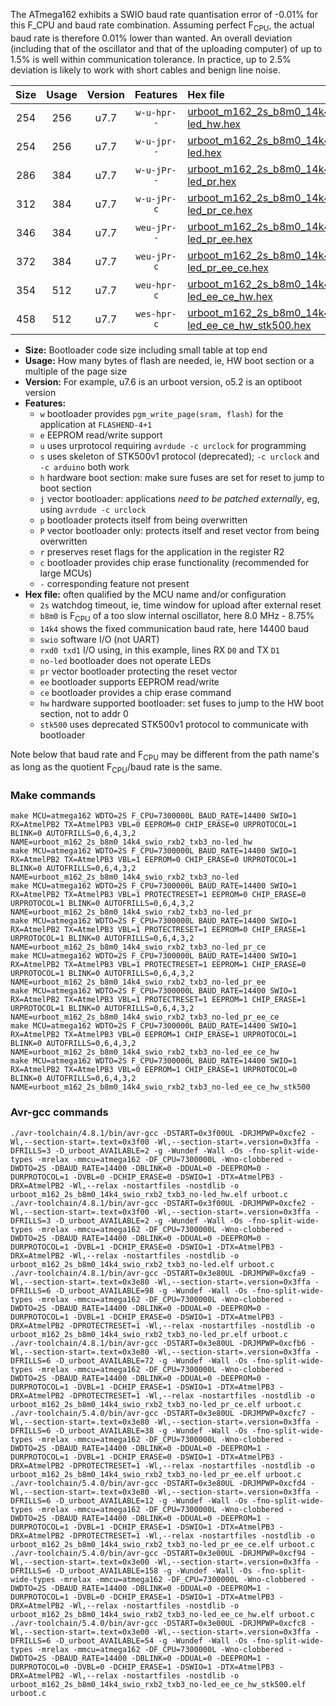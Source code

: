 The ATmega162 exhibits a SWIO baud rate quantisation error of -0.01% for this F_CPU and baud rate combination. Assuming perfect F<sub>CPU</sub>, the actual baud rate is therefore 0.01% lower than wanted. An overall deviation (including that of the oscillator and that of the uploading computer) of up to 1.5% is well within communication tolerance. In practice, up to 2.5% deviation is likely to work with short cables and benign line noise.

|Size|Usage|Version|Features|Hex file|
|:-:|:-:|:-:|:-:|:--|
|254|256|u7.7|`w-u-hpr--`|[urboot_m162_2s_b8m0_14k4_swio_rxb2_txb3_no-led_hw.hex](https://raw.githubusercontent.com/stefanrueger/urboot.hex/main/u7.7/mcus/atmega162/watchdog_2_s/internal_oscillator_b-8.75%25/%2B8m000000_hz/%2B%2B14k4_baud/uart1_rxb2_txb3/no-led/urboot_m162_2s_b8m0_14k4_swio_rxb2_txb3_no-led_hw.hex)|
|254|256|u7.7|`w-u-jpr--`|[urboot_m162_2s_b8m0_14k4_swio_rxb2_txb3_no-led.hex](https://raw.githubusercontent.com/stefanrueger/urboot.hex/main/u7.7/mcus/atmega162/watchdog_2_s/internal_oscillator_b-8.75%25/%2B8m000000_hz/%2B%2B14k4_baud/uart1_rxb2_txb3/no-led/urboot_m162_2s_b8m0_14k4_swio_rxb2_txb3_no-led.hex)|
|286|384|u7.7|`w-u-jPr--`|[urboot_m162_2s_b8m0_14k4_swio_rxb2_txb3_no-led_pr.hex](https://raw.githubusercontent.com/stefanrueger/urboot.hex/main/u7.7/mcus/atmega162/watchdog_2_s/internal_oscillator_b-8.75%25/%2B8m000000_hz/%2B%2B14k4_baud/uart1_rxb2_txb3/no-led/urboot_m162_2s_b8m0_14k4_swio_rxb2_txb3_no-led_pr.hex)|
|312|384|u7.7|`w-u-jPr-c`|[urboot_m162_2s_b8m0_14k4_swio_rxb2_txb3_no-led_pr_ce.hex](https://raw.githubusercontent.com/stefanrueger/urboot.hex/main/u7.7/mcus/atmega162/watchdog_2_s/internal_oscillator_b-8.75%25/%2B8m000000_hz/%2B%2B14k4_baud/uart1_rxb2_txb3/no-led/urboot_m162_2s_b8m0_14k4_swio_rxb2_txb3_no-led_pr_ce.hex)|
|346|384|u7.7|`weu-jPr--`|[urboot_m162_2s_b8m0_14k4_swio_rxb2_txb3_no-led_pr_ee.hex](https://raw.githubusercontent.com/stefanrueger/urboot.hex/main/u7.7/mcus/atmega162/watchdog_2_s/internal_oscillator_b-8.75%25/%2B8m000000_hz/%2B%2B14k4_baud/uart1_rxb2_txb3/no-led/urboot_m162_2s_b8m0_14k4_swio_rxb2_txb3_no-led_pr_ee.hex)|
|372|384|u7.7|`weu-jPr-c`|[urboot_m162_2s_b8m0_14k4_swio_rxb2_txb3_no-led_pr_ee_ce.hex](https://raw.githubusercontent.com/stefanrueger/urboot.hex/main/u7.7/mcus/atmega162/watchdog_2_s/internal_oscillator_b-8.75%25/%2B8m000000_hz/%2B%2B14k4_baud/uart1_rxb2_txb3/no-led/urboot_m162_2s_b8m0_14k4_swio_rxb2_txb3_no-led_pr_ee_ce.hex)|
|354|512|u7.7|`weu-hpr-c`|[urboot_m162_2s_b8m0_14k4_swio_rxb2_txb3_no-led_ee_ce_hw.hex](https://raw.githubusercontent.com/stefanrueger/urboot.hex/main/u7.7/mcus/atmega162/watchdog_2_s/internal_oscillator_b-8.75%25/%2B8m000000_hz/%2B%2B14k4_baud/uart1_rxb2_txb3/no-led/urboot_m162_2s_b8m0_14k4_swio_rxb2_txb3_no-led_ee_ce_hw.hex)|
|458|512|u7.7|`wes-hpr-c`|[urboot_m162_2s_b8m0_14k4_swio_rxb2_txb3_no-led_ee_ce_hw_stk500.hex](https://raw.githubusercontent.com/stefanrueger/urboot.hex/main/u7.7/mcus/atmega162/watchdog_2_s/internal_oscillator_b-8.75%25/%2B8m000000_hz/%2B%2B14k4_baud/uart1_rxb2_txb3/no-led/urboot_m162_2s_b8m0_14k4_swio_rxb2_txb3_no-led_ee_ce_hw_stk500.hex)|

- **Size:** Bootloader code size including small table at top end
- **Usage:** How many bytes of flash are needed, ie, HW boot section or a multiple of the page size
- **Version:** For example, u7.6 is an urboot version, o5.2 is an optiboot version
- **Features:**
  + `w` bootloader provides `pgm_write_page(sram, flash)` for the application at `FLASHEND-4+1`
  + `e` EEPROM read/write support
  + `u` uses urprotocol requiring `avrdude -c urclock` for programming
  + `s` uses skeleton of STK500v1 protocol (deprecated); `-c urclock` and `-c arduino` both work
  + `h` hardware boot section: make sure fuses are set for reset to jump to boot section
  + `j` vector bootloader: applications *need to be patched externally*, eg, using `avrdude -c urclock`
  + `p` bootloader protects itself from being overwritten
  + `P` vector bootloader only: protects itself and reset vector from being overwritten
  + `r` preserves reset flags for the application in the register R2
  + `c` bootloader provides chip erase functionality (recommended for large MCUs)
  + `-` corresponding feature not present
- **Hex file:** often qualified by the MCU name and/or configuration
  + `2s` watchdog timeout, ie, time window for upload after external reset
  + `b8m0` is F<sub>CPU</sub> of a too slow internal oscillator, here 8.0 MHz - 8.75%
  + `14k4` shows the fixed communication baud rate, here 14400 baud
  + `swio` software I/O (not UART)
  + `rxd0 txd1` I/O using, in this example, lines RX `D0` and TX `D1`
  + `no-led` bootloader does not operate LEDs
  + `pr` vector bootloader protecting the reset vector
  + `ee` bootloader supports EEPROM read/write
  + `ce` bootloader provides a chip erase command
  + `hw` hardware supported bootloader: set fuses to jump to the HW boot section, not to addr 0
  + `stk500` uses deprecated STK500v1 protocol to communicate with bootloader


Note below that baud rate and F<sub>CPU</sub> may be different from the path name's as long as the quotient F<sub>CPU</sub>/baud rate is the same.

### Make commands
```
make MCU=atmega162 WDTO=2S F_CPU=7300000L BAUD_RATE=14400 SWIO=1 RX=AtmelPB2 TX=AtmelPB3 VBL=0 EEPROM=0 CHIP_ERASE=0 URPROTOCOL=1 BLINK=0 AUTOFRILLS=0,6,4,3,2 NAME=urboot_m162_2s_b8m0_14k4_swio_rxb2_txb3_no-led_hw
make MCU=atmega162 WDTO=2S F_CPU=7300000L BAUD_RATE=14400 SWIO=1 RX=AtmelPB2 TX=AtmelPB3 VBL=1 EEPROM=0 CHIP_ERASE=0 URPROTOCOL=1 BLINK=0 AUTOFRILLS=0,6,4,3,2 NAME=urboot_m162_2s_b8m0_14k4_swio_rxb2_txb3_no-led
make MCU=atmega162 WDTO=2S F_CPU=7300000L BAUD_RATE=14400 SWIO=1 RX=AtmelPB2 TX=AtmelPB3 VBL=1 PROTECTRESET=1 EEPROM=0 CHIP_ERASE=0 URPROTOCOL=1 BLINK=0 AUTOFRILLS=0,6,4,3,2 NAME=urboot_m162_2s_b8m0_14k4_swio_rxb2_txb3_no-led_pr
make MCU=atmega162 WDTO=2S F_CPU=7300000L BAUD_RATE=14400 SWIO=1 RX=AtmelPB2 TX=AtmelPB3 VBL=1 PROTECTRESET=1 EEPROM=0 CHIP_ERASE=1 URPROTOCOL=1 BLINK=0 AUTOFRILLS=0,6,4,3,2 NAME=urboot_m162_2s_b8m0_14k4_swio_rxb2_txb3_no-led_pr_ce
make MCU=atmega162 WDTO=2S F_CPU=7300000L BAUD_RATE=14400 SWIO=1 RX=AtmelPB2 TX=AtmelPB3 VBL=1 PROTECTRESET=1 EEPROM=1 CHIP_ERASE=0 URPROTOCOL=1 BLINK=0 AUTOFRILLS=0,6,4,3,2 NAME=urboot_m162_2s_b8m0_14k4_swio_rxb2_txb3_no-led_pr_ee
make MCU=atmega162 WDTO=2S F_CPU=7300000L BAUD_RATE=14400 SWIO=1 RX=AtmelPB2 TX=AtmelPB3 VBL=1 PROTECTRESET=1 EEPROM=1 CHIP_ERASE=1 URPROTOCOL=1 BLINK=0 AUTOFRILLS=0,6,4,3,2 NAME=urboot_m162_2s_b8m0_14k4_swio_rxb2_txb3_no-led_pr_ee_ce
make MCU=atmega162 WDTO=2S F_CPU=7300000L BAUD_RATE=14400 SWIO=1 RX=AtmelPB2 TX=AtmelPB3 VBL=0 EEPROM=1 CHIP_ERASE=1 URPROTOCOL=1 BLINK=0 AUTOFRILLS=0,6,4,3,2 NAME=urboot_m162_2s_b8m0_14k4_swio_rxb2_txb3_no-led_ee_ce_hw
make MCU=atmega162 WDTO=2S F_CPU=7300000L BAUD_RATE=14400 SWIO=1 RX=AtmelPB2 TX=AtmelPB3 VBL=0 EEPROM=1 CHIP_ERASE=1 URPROTOCOL=0 BLINK=0 AUTOFRILLS=0,6,4,3,2 NAME=urboot_m162_2s_b8m0_14k4_swio_rxb2_txb3_no-led_ee_ce_hw_stk500
```

### Avr-gcc commands
```
./avr-toolchain/4.8.1/bin/avr-gcc -DSTART=0x3f00UL -DRJMPWP=0xcfe2 -Wl,--section-start=.text=0x3f00 -Wl,--section-start=.version=0x3ffa -DFRILLS=3 -D_urboot_AVAILABLE=2 -g -Wundef -Wall -Os -fno-split-wide-types -mrelax -mmcu=atmega162 -DF_CPU=7300000L -Wno-clobbered -DWDTO=2S -DBAUD_RATE=14400 -DBLINK=0 -DDUAL=0 -DEEPROM=0 -DURPROTOCOL=1 -DVBL=0 -DCHIP_ERASE=0 -DSWIO=1 -DTX=AtmelPB3 -DRX=AtmelPB2 -Wl,--relax -nostartfiles -nostdlib -o urboot_m162_2s_b8m0_14k4_swio_rxb2_txb3_no-led_hw.elf urboot.c
./avr-toolchain/4.8.1/bin/avr-gcc -DSTART=0x3f00UL -DRJMPWP=0xcfe2 -Wl,--section-start=.text=0x3f00 -Wl,--section-start=.version=0x3ffa -DFRILLS=3 -D_urboot_AVAILABLE=2 -g -Wundef -Wall -Os -fno-split-wide-types -mrelax -mmcu=atmega162 -DF_CPU=7300000L -Wno-clobbered -DWDTO=2S -DBAUD_RATE=14400 -DBLINK=0 -DDUAL=0 -DEEPROM=0 -DURPROTOCOL=1 -DVBL=1 -DCHIP_ERASE=0 -DSWIO=1 -DTX=AtmelPB3 -DRX=AtmelPB2 -Wl,--relax -nostartfiles -nostdlib -o urboot_m162_2s_b8m0_14k4_swio_rxb2_txb3_no-led.elf urboot.c
./avr-toolchain/4.8.1/bin/avr-gcc -DSTART=0x3e80UL -DRJMPWP=0xcfa9 -Wl,--section-start=.text=0x3e80 -Wl,--section-start=.version=0x3ffa -DFRILLS=6 -D_urboot_AVAILABLE=98 -g -Wundef -Wall -Os -fno-split-wide-types -mrelax -mmcu=atmega162 -DF_CPU=7300000L -Wno-clobbered -DWDTO=2S -DBAUD_RATE=14400 -DBLINK=0 -DDUAL=0 -DEEPROM=0 -DURPROTOCOL=1 -DVBL=1 -DCHIP_ERASE=0 -DSWIO=1 -DTX=AtmelPB3 -DRX=AtmelPB2 -DPROTECTRESET=1 -Wl,--relax -nostartfiles -nostdlib -o urboot_m162_2s_b8m0_14k4_swio_rxb2_txb3_no-led_pr.elf urboot.c
./avr-toolchain/4.8.1/bin/avr-gcc -DSTART=0x3e80UL -DRJMPWP=0xcfb6 -Wl,--section-start=.text=0x3e80 -Wl,--section-start=.version=0x3ffa -DFRILLS=6 -D_urboot_AVAILABLE=72 -g -Wundef -Wall -Os -fno-split-wide-types -mrelax -mmcu=atmega162 -DF_CPU=7300000L -Wno-clobbered -DWDTO=2S -DBAUD_RATE=14400 -DBLINK=0 -DDUAL=0 -DEEPROM=0 -DURPROTOCOL=1 -DVBL=1 -DCHIP_ERASE=1 -DSWIO=1 -DTX=AtmelPB3 -DRX=AtmelPB2 -DPROTECTRESET=1 -Wl,--relax -nostartfiles -nostdlib -o urboot_m162_2s_b8m0_14k4_swio_rxb2_txb3_no-led_pr_ce.elf urboot.c
./avr-toolchain/5.4.0/bin/avr-gcc -DSTART=0x3e80UL -DRJMPWP=0xcfc7 -Wl,--section-start=.text=0x3e80 -Wl,--section-start=.version=0x3ffa -DFRILLS=6 -D_urboot_AVAILABLE=38 -g -Wundef -Wall -Os -fno-split-wide-types -mrelax -mmcu=atmega162 -DF_CPU=7300000L -Wno-clobbered -DWDTO=2S -DBAUD_RATE=14400 -DBLINK=0 -DDUAL=0 -DEEPROM=1 -DURPROTOCOL=1 -DVBL=1 -DCHIP_ERASE=0 -DSWIO=1 -DTX=AtmelPB3 -DRX=AtmelPB2 -DPROTECTRESET=1 -Wl,--relax -nostartfiles -nostdlib -o urboot_m162_2s_b8m0_14k4_swio_rxb2_txb3_no-led_pr_ee.elf urboot.c
./avr-toolchain/5.4.0/bin/avr-gcc -DSTART=0x3e80UL -DRJMPWP=0xcfd4 -Wl,--section-start=.text=0x3e80 -Wl,--section-start=.version=0x3ffa -DFRILLS=6 -D_urboot_AVAILABLE=12 -g -Wundef -Wall -Os -fno-split-wide-types -mrelax -mmcu=atmega162 -DF_CPU=7300000L -Wno-clobbered -DWDTO=2S -DBAUD_RATE=14400 -DBLINK=0 -DDUAL=0 -DEEPROM=1 -DURPROTOCOL=1 -DVBL=1 -DCHIP_ERASE=1 -DSWIO=1 -DTX=AtmelPB3 -DRX=AtmelPB2 -DPROTECTRESET=1 -Wl,--relax -nostartfiles -nostdlib -o urboot_m162_2s_b8m0_14k4_swio_rxb2_txb3_no-led_pr_ee_ce.elf urboot.c
./avr-toolchain/5.4.0/bin/avr-gcc -DSTART=0x3e00UL -DRJMPWP=0xcf94 -Wl,--section-start=.text=0x3e00 -Wl,--section-start=.version=0x3ffa -DFRILLS=6 -D_urboot_AVAILABLE=158 -g -Wundef -Wall -Os -fno-split-wide-types -mrelax -mmcu=atmega162 -DF_CPU=7300000L -Wno-clobbered -DWDTO=2S -DBAUD_RATE=14400 -DBLINK=0 -DDUAL=0 -DEEPROM=1 -DURPROTOCOL=1 -DVBL=0 -DCHIP_ERASE=1 -DSWIO=1 -DTX=AtmelPB3 -DRX=AtmelPB2 -Wl,--relax -nostartfiles -nostdlib -o urboot_m162_2s_b8m0_14k4_swio_rxb2_txb3_no-led_ee_ce_hw.elf urboot.c
./avr-toolchain/5.4.0/bin/avr-gcc -DSTART=0x3e00UL -DRJMPWP=0xcfc8 -Wl,--section-start=.text=0x3e00 -Wl,--section-start=.version=0x3ffa -DFRILLS=6 -D_urboot_AVAILABLE=54 -g -Wundef -Wall -Os -fno-split-wide-types -mrelax -mmcu=atmega162 -DF_CPU=7300000L -Wno-clobbered -DWDTO=2S -DBAUD_RATE=14400 -DBLINK=0 -DDUAL=0 -DEEPROM=1 -DURPROTOCOL=0 -DVBL=0 -DCHIP_ERASE=1 -DSWIO=1 -DTX=AtmelPB3 -DRX=AtmelPB2 -Wl,--relax -nostartfiles -nostdlib -o urboot_m162_2s_b8m0_14k4_swio_rxb2_txb3_no-led_ee_ce_hw_stk500.elf urboot.c
```

